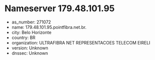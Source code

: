 # Nameserver 179.48.101.95

* as_number: 271072
* name: 179.48.101.95.pointfibra.net.br.
* city: Belo Horizonte
* country: BR
* organization: ULTRAFIBRA NET REPRESENTACOES TELECOM EIRELI
* version: Unknown
* dnssec: Unknown
